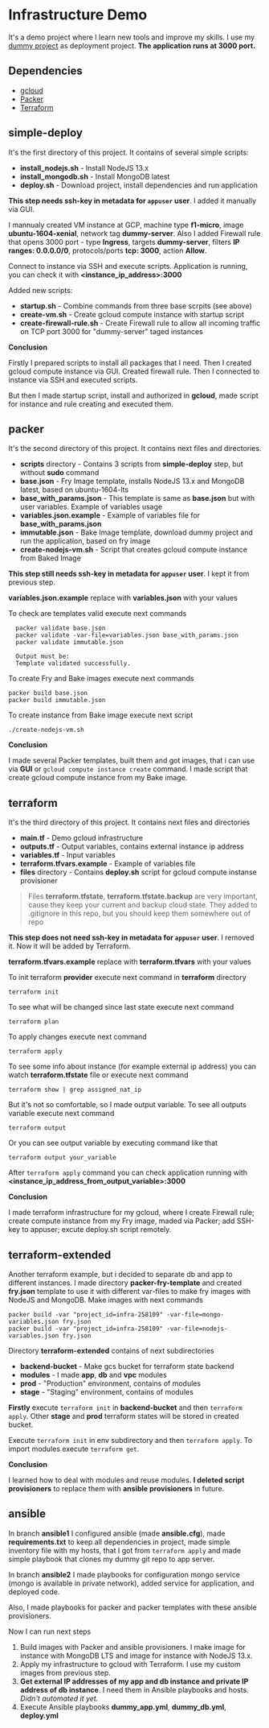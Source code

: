 # Infrastructure Demo
It's a demo project where I learn new tools and improve my skills.
I use my [dummy project](https://github.com/ltblueberry/dummy-node-mongo) as deployment project. **The application runs at 3000 port.**

## Dependencies
* [gcloud](https://cloud.google.com/sdk/gcloud/)
* [Packer](https://www.packer.io)
* [Terraform](https://www.terraform.io)

## **simple-deploy**
It's the first directory of this project. It contains of several simple scripts:
* **install_nodejs.sh** - Install NodeJS 13.x
* **install_mongodb.sh** - Install MongoDB latest
* **deploy.sh** - Download project, install dependencies and run application

**This step needs ssh-key in metadata for `appuser` user**. I added it manually via GUI.

I mannualy created VM instance at GCP, machine type **f1-micro**, image **ubuntu-1604-xenial**, network tag **dummy-server**.
Also I added Firewall rule that opens 3000 port - type **Ingress**, targets **dummy-server**, filters **IP ranges: 0.0.0.0/0**, protocols/ports **tcp: 3000**, action **Allow**.

Connect to instance via SSH and execute scripts.
Application is running, you can check it with **<instance_ip_address>:3000**

Added new scripts:
* **startup.sh** - Combine commands from three base scrpits (see above)
* **create-vm.sh** - Create gcloud compute instance with startup script
* **create-firewall-rule.sh** - Create Firewall rule to allow all incoming traffic on TCP port 3000 for "dummy-server" taged instances 

**Conclusion**

Firstly I prepared scripts to install all packages that I need. Then I created gcloud compute instance via GUI. Created firewall rule. Then I connected to instance via SSH and executed scripts.

But then I made startup script, install and authorized in **gcloud**, made script for instance and rule creating and executed them. 

## **packer**
It's the second directory of this project. It contains next files and directories.
* **scripts** directory - Contains 3 scripts from **simple-deploy** step, but without **sudo** command
* **base.json** - Fry Image template, installs NodeJS 13.x and MongoDB latest, based on ubuntu-1604-lts
* **base_with_params.json** - This template is same as **base.json** but with user variables. Example of variables usage
* **variables.json.example** - Example of variables file for **base_with_params.json**
* **immutable.json** - Bake Image template, download dummy project and run the application, based on fry image
* **create-nodejs-vm.sh** - Script that creates gcloud compute instance from Baked Image

**This step still needs ssh-key in metadata for `appuser` user**. I kept it from previous step.

**variables.json.example** replace with **variables.json** with your values

To check are templates valid execute next commands
```
  packer validate base.json 
  packer validate -var-file=variables.json base_with_params.json
  packer validate immutable.json 
  
  Output must be:
  Template validated successfully.
```

To create Fry and Bake images execute next commands
```
packer build base.json 
packer build immutable.json
```

To create instance from Bake image execute next script
```
./create-nodejs-vm.sh
```

**Conclusion**

I made several Packer templates, built them and got images, that i can use via **GUI** or `gcloud compute instance create` command. I made script that create gcloud compute instance from my Bake image.


## **terraform**
It's the third directory of this project. It contains next files and directories
* **main.tf** - Demo gcloud infrastructure
* **outputs.tf** - Output variables, contains external instance ip address
* **variables.tf** - Input variables
* **terraform.tfvars.example** - Example of variables file
* **files** directory - Contains **deploy.sh** script for gcloud compute instanse provisioner

> Files **terraform.tfstate**, **terraform.tfstate.backup** are very important, cause they keep your current and backup cloud state. They added to .gitignore in this repo, but you should keep them somewhere out of repo

**This step does not need ssh-key in metadata for `appuser` user**. I removed it. Now it will be added by Terraform.

**terraform.tfvars.example** replace with **terraform.tfvars** with your values

To init terraform **provider** execute next command in **terraform** directory
```
terraform init
```

To see what will be changed since last state execute next command
```
terraform plan
```

To apply changes execute next command
```
terraform apply
```

To see some info about instance (for example external ip address) you can watch  **terraform.tfstate** file or execute next command
```
terraform show | grep assigned_nat_ip
```
But it's not so comfortable, so I made output variable.
To see all outputs variable execute next command
```
terraform output
```
Or you can see output variable by executing command like that
```
terraform output your_variable
```

After `terraform apply` command you can check application running with **<instance_ip_address_from_output_variable>:3000**

**Conclusion**

I made terraform infrastructure for my gcloud, where I create Firewall rule; create compute instance from my Fry image, maded via Packer; add SSH-key to appuser; excute deploy.sh script remotely.

## **terraform-extended**
Another terraform example, but i decided to separate db and app to different instances. I made directory **packer-fry-template** and created **fry.json** template to use it with different var-files to make fry images with NodeJS and MongoDB.
Make images with next commands
```
packer build -var "project_id=infra-258109" -var-file=mongo-variables.json fry.json 
packer build -var "project_id=infra-258109" -var-file=nodejs-variables.json fry.json 
```

Directory **terraform-extended** contains of next subdirectories
* **backend-bucket** - Make gcs bucket for terraform state backend
* **modules** - I made **app**, **db** and **vpc** modules
* **prod** - "Production" environment, contains of modules
* **stage** - "Staging" environment, contains of modules

**Firstly** execute `terraform init` in **backend-bucket** and then `terraform apply`. Other **stage** and **prod** terraform states will be stored in created bucket.

Execute `terraform init` in env subdirectory and then `terraform apply`.
To import modules execute `terraform get`.

**Conclusion**

I learned how to deal with modules and reuse modules. **I deleted script provisioners** to replace them with **ansible provisioners** in future.

## **ansible**

In branch **ansible1** I configured ansible (made **ansible.cfg**), made **requirements.txt** to keep all dependencies in project, made simple inventory file with my hosts, that I got from `terraform apply` and made simple playbook that clones my dummy git repo to app server.

In branch **ansible2** I made playbooks for configuration mongo service (mongo is available in private network), added service for application, and deployed code.

Also, I made playbooks for packer and packer templates with these ansible provisioners.

Now I can run next steps
1) Build images with Packer and ansible provisioners. I make image for instance with MongoDB LTS and image for instance with NodeJS 13.x.
2) Apply my infrastructure to gcloud with Terraform. I use my custom images from previous step.
3) **Get external IP addresses of my app and db instance and private IP address of db instance**. I need them in Ansible playbooks and hosts. *Didn't automated it yet.*
4) Execute Ansible playbooks **dummy_app.yml**, **dummy_db.yml**, **deploy.yml**

